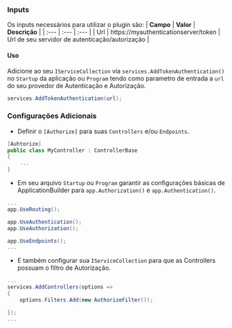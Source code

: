 ### **Inputs**
Os inputs necessários para utilizar o plugin são:
| **Campo** | **Valor** | **Descrição** |
| :--- | :--- | :--- |
| Url | https://myauthenticationserver/token | Url de seu servidor de autenticação/autorização |

#### Uso

Adicione ao seu `IServiceCollection` via `services.AddTokenAuthentication()` no `Startup` da aplicação ou `Program` tendo como parametro de entrada a `url` do seu provedor de Autenticação e Autorização. 

```csharp
services.AddTokenAuthentication(url);
```

### Configurações Adicionais

*  Definir o `[Authorize]` para suas `Controllers` e/ou `Endpoints`. 

```csharp
[Auhtorize]
public class MyController : ControllerBase
{
    ...
}
```

*  Em seu arquivo `Startup` ou `Program` garantir as configurações básicas de ApplicationBuilder para `app.Authorization()` e `app.Authentication()`. 

```csharp
...
app.UseRouting();

app.UseAuthentication();
app.UseAuthorization();

app.UseEndpoints();
...
```

*  E também configurar sua `IServiceCollection` para que as Controllers possuam o filtro de Autorização.

```csharp
...
services.AddControllers(options => 
{
    options.Filters.Add(new AuthorizeFilter());

});
...
```
